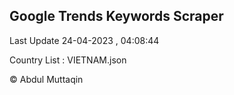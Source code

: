 

## Google Trends Keywords Scraper 
 
Last Update 24-04-2023 , 04:08:44

Country List :
VIETNAM.json



© Abdul Muttaqin 
